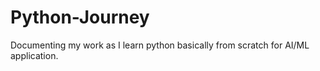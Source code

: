 # Python-Journey
Documenting my work as I learn python basically from scratch for AI/ML application.
